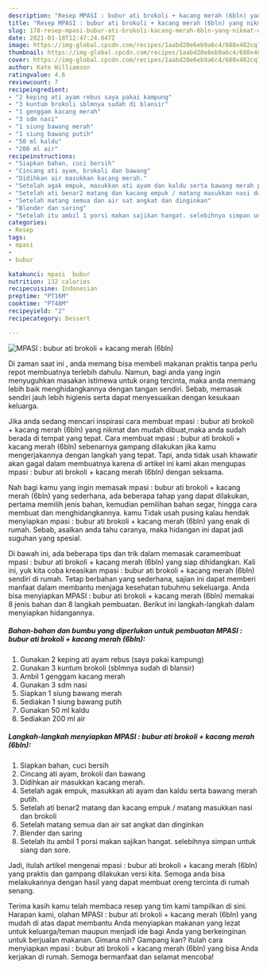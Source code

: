 ```yaml
---
description: "Resep MPASI : bubur ati brokoli + kacang merah (6bln) yang nikmat dan Mudah Dibuat"
title: "Resep MPASI : bubur ati brokoli + kacang merah (6bln) yang nikmat dan Mudah Dibuat"
slug: 178-resep-mpasi-bubur-ati-brokoli-kacang-merah-6bln-yang-nikmat-dan-mudah-dibuat
date: 2021-03-18T12:47:24.047Z
image: https://img-global.cpcdn.com/recipes/1aabd20e6eb9a6c4/680x482cq70/mpasi-bubur-ati-brokoli-kacang-merah-6bln-foto-resep-utama.jpg
thumbnail: https://img-global.cpcdn.com/recipes/1aabd20e6eb9a6c4/680x482cq70/mpasi-bubur-ati-brokoli-kacang-merah-6bln-foto-resep-utama.jpg
cover: https://img-global.cpcdn.com/recipes/1aabd20e6eb9a6c4/680x482cq70/mpasi-bubur-ati-brokoli-kacang-merah-6bln-foto-resep-utama.jpg
author: Kate Williamson
ratingvalue: 4.6
reviewcount: 7
recipeingredient:
- "2 keping ati ayam rebus saya pakai kampung"
- "3 kuntum brokoli sblmnya sudah di blansir"
- "1 genggam kacang merah"
- "3 sdm nasi"
- "1 siung bawang merah"
- "1 siung bawang putih"
- "50 ml kaldu"
- "200 ml air"
recipeinstructions:
- "Siapkan bahan, cuci bersih"
- "Cincang ati ayam, brokoli dan bawang"
- "Didihkan air masukkan kacang merah."
- "Setelah agak empuk, masukkan ati ayam dan kaldu serta bawang merah putih."
- "Setelah ati benar2 matang dan kacang empuk / matang masukkan nasi dan brokoli"
- "Setelah matang semua dan air sat angkat dan dinginkan"
- "Blender dan saring"
- "Setelah itu ambil 1 porsi makan sajikan hangat. selebihnya simpan untuk siang dan sore."
categories:
- Resep
tags:
- mpasi
- 
- bubur

katakunci: mpasi  bubur 
nutrition: 132 calories
recipecuisine: Indonesian
preptime: "PT16M"
cooktime: "PT48M"
recipeyield: "2"
recipecategory: Dessert

---
```



![MPASI : bubur ati brokoli + kacang merah (6bln)](https://img-global.cpcdn.com/recipes/1aabd20e6eb9a6c4/680x482cq70/mpasi-bubur-ati-brokoli-kacang-merah-6bln-foto-resep-utama.jpg)

Di zaman  saat ini , anda memang bisa membeli makanan praktis tanpa perlu repot membuatnya terlebih dahulu. Namun, bagi anda yang ingin menyuguhkan masakan istimewa untuk orang tercinta, maka anda memang lebih baik menghidangkannya dengan tangan sendiri. Sebab, memasak sendiri jauh lebih higienis serta dapat menyesuaikan dengan kesukaan keluarga.

Jika anda sedang mencari inspirasi cara membuat mpasi : bubur ati brokoli + kacang merah (6bln) yang nikmat dan mudah dibuat,maka anda sudah berada di tempat yang tepat. Cara membuat mpasi : bubur ati brokoli + kacang merah (6bln)  sebenarnya gampang dilakukan jika kamu mengerjakannya dengan langkah yang tepat. Tapi, anda tidak usah khawatir akan gagal dalam membuatnya 
karena di artikel ini kami akan mengupas mpasi : bubur ati brokoli + kacang merah (6bln) dengan seksama.  



Nah bagi kamu yang ingin memasak mpasi : bubur ati brokoli + kacang merah (6bln) yang sederhana, ada beberapa tahap yang dapat dilakukan, pertama memilih jenis bahan, kemudian pemilihan bahan segar, hingga cara membuat dan menghidangkannya. kamu Tidak usah pusing kalau hendak menyiapkan mpasi : bubur ati brokoli + kacang merah (6bln) yang enak di rumah. Sebab, asalkan anda  tahu caranya, maka hidangan ini dapat jadi suguhan yang spesial.

Di bawah ini, ada beberapa tips dan trik dalam memasak caramembuat mpasi : bubur ati brokoli + kacang merah (6bln) yang siap dihidangkan. Kali ini, yuk kita coba kreasikan mpasi : bubur ati brokoli + kacang merah (6bln) sendiri di rumah. Tetap berbahan yang sederhana, sajian ini dapat memberi manfaat dalam membantu menjaga kesehatan tubuhmu sekeluarga. Anda bisa menyiapkan MPASI : bubur ati brokoli + kacang merah (6bln) memakai 8 jenis bahan dan 8 langkah pembuatan. Berikut ini langkah-langkah dalam menyiapkan hidangannya.

<!--inarticleads1-->

##### Bahan-bahan dan bumbu yang diperlukan untuk pembuatan MPASI : bubur ati brokoli + kacang merah (6bln):

1. Gunakan 2 keping ati ayam rebus (saya pakai kampung)
1. Gunakan 3 kuntum brokoli (sblmnya sudah di blansir)
1. Ambil 1 genggam kacang merah
1. Gunakan 3 sdm nasi
1. Siapkan 1 siung bawang merah
1. Sediakan 1 siung bawang putih
1. Gunakan 50 ml kaldu
1. Sediakan 200 ml air




<!--inarticleads2-->

##### Langkah-langkah menyiapkan MPASI : bubur ati brokoli + kacang merah (6bln):

1. Siapkan bahan, cuci bersih
1. Cincang ati ayam, brokoli dan bawang
1. Didihkan air masukkan kacang merah.
1. Setelah agak empuk, masukkan ati ayam dan kaldu serta bawang merah putih.
1. Setelah ati benar2 matang dan kacang empuk / matang masukkan nasi dan brokoli
1. Setelah matang semua dan air sat angkat dan dinginkan
1. Blender dan saring
1. Setelah itu ambil 1 porsi makan sajikan hangat. selebihnya simpan untuk siang dan sore.




Jadi, itulah artikel mengenai  mpasi : bubur ati brokoli + kacang merah (6bln)  yang praktis dan gampang dilakukan versi kita. Semoga anda bisa melakukannya dengan hasil yang dapat membuat oreng tercinta di rumah senang. 

Terima kasih kamu telah membaca resep yang tim kami tampilkan di sini. Harapan kami, olahan  MPASI : bubur ati brokoli + kacang merah (6bln) yang mudah di atas dapat membantu Anda menyiapkan makanan yang lezat untuk keluarga/teman maupun menjadi ide bagi Anda yang berkeinginan untuk berjualan makanan. Gimana nih? Gampang kan? Itulah cara menyiapkan mpasi : bubur ati brokoli + kacang merah (6bln) yang bisa Anda kerjakan di rumah. Semoga bermanfaat dan selamat mencoba!

